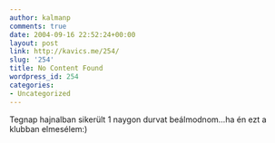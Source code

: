 ```yaml
---
author: kalmanp
comments: true
date: 2004-09-16 22:52:24+00:00
layout: post
link: http://kavics.me/254/
slug: '254'
title: No Content Found
wordpress_id: 254
categories:
- Uncategorized
---
```


Tegnap hajnalban sikerült 1 naygon durvat beálmodnom...ha én ezt a klubban elmesélem:)
